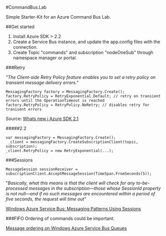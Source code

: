 #CommandBus.Lab

Simple Starter-Kit for an Azure Command Bus Lab.

##Get started
1. Install Azure SDK > 2.2
2. Create a Service Bus instance, and update the app.config files with the connection.
3. Create Topic "commands" and subscription "nodeOneSub" through namespace manager or portal.


###Retry

*"The Client-side Retry Policy feature enables you to set a retry policy on transient message delivery errors."*


    MessagingFactory factory = MessagingFactory.Create();
	factory.RetryPolicy = RetryExponential.Default; // retry on transient errors until the OperationTimeout is reached
	factory.RetryPolicy = RetryPolicy.NoRetry; // disables retry for tranisent errors

Source:
[Whats new i Azure SDK 2.1](http://msdn.microsoft.com/en-us/library/windowsazure/dn275924.aspx)

#####2.2

    var messagingFactory = MessagingFactory.Create();
	 _client = messagingFactory.CreateSubscriptionClient(topic, subscription);
    _client.RetryPolicy = new RetryExponential(...);

###Sessions


    MessageSession sessionReceiver =
  	subscriptionClient.AcceptMessageSession(TimeSpan.FromSeconds(5));

"*Basically, what this means is that the client will check for any to-be-processed messages in the subscription—those whose SessionId property is not null—and if no such messages are encountered within a period of five seconds, the request will time ­out*"

[Windows Azure Service Bus: Messaging Patterns Using Sessions](http://msdn.microsoft.com/en-us/magazine/jj863132.aspx)

###FIFO
Ordering of commands could be important.

[Message ordering on Windows Azure Service Bus Queues](http://www.jayway.com/2013/12/20/message-ordering-on-windows-azure-service-bus-queues/)